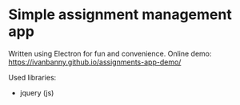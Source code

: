 # Simple assignment management app

Written using Electron for fun and convenience.
Online demo: https://ivanbanny.github.io/assignments-app-demo/

Used libraries:
  - jquery (js)
